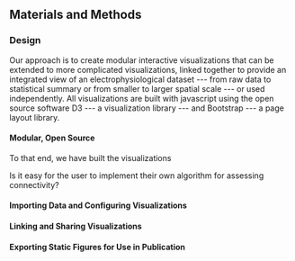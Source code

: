 ## Materials and Methods

### Design
Our approach is to create modular interactive visualizations that can be extended to more complicated visualizations, linked together to provide an integrated view of an electrophysiological dataset --- from raw data to statistical summary or from smaller to larger spatial scale --- or used independently.
All visualizations are built with javascript using the open source software D3 --- a visualization library --- and Bootstrap --- a page layout library.

#### Modular, Open Source
 To that end, we have built the visualizations

Is it easy for the user to implement their own algorithm for assessing connectivity?

#### Importing Data and Configuring Visualizations

#### Linking and Sharing Visualizations

#### Exporting Static Figures for Use in Publication
